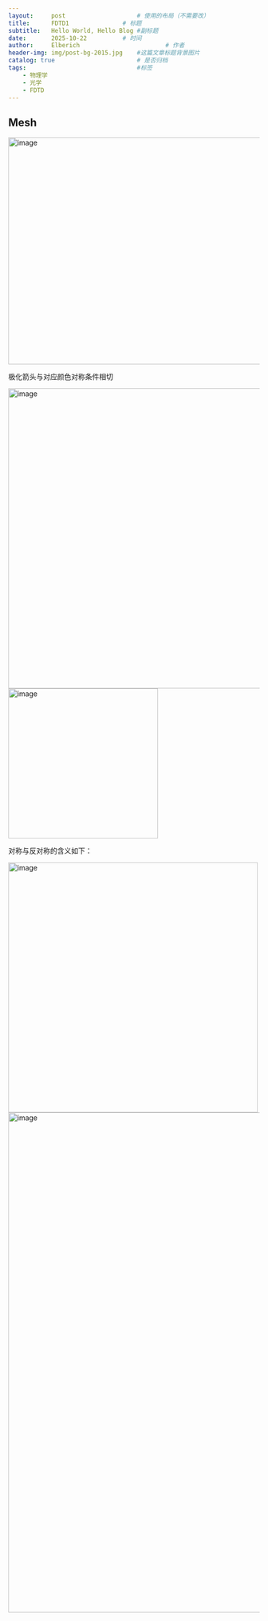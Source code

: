 ```yaml
---
layout:     post   				    # 使用的布局（不需要改）
title:      FDTD1				# 标题 
subtitle:   Hello World, Hello Blog #副标题
date:       2025-10-22			# 时间
author:     Elberich 						# 作者
header-img: img/post-bg-2015.jpg 	#这篇文章标题背景图片
catalog: true 						# 是否归档
tags:								#标签
    - 物理学
    - 光学
    - FDTD
---
```





## Mesh

<img width="800" height="454" alt="image" src="https://github.com/user-attachments/assets/438fce33-cb2e-4bdf-b8f2-ee97d95d3f08" />

极化箭头与对应颜色对称条件相切

<img width="600"  alt="image" src="https://github.com/user-attachments/assets/0d2eeaeb-065f-4102-833f-be747e681377" />

<img width="300" alt="image" src="https://github.com/user-attachments/assets/9b0d48fb-1bc1-4395-9ada-1b918d8b38d6" />


对称与反对称的含义如下：

<img width="500" alt="image" src="https://github.com/user-attachments/assets/18d57ad6-1efd-4365-b806-e617a266b632" />


<img width="1000" alt="image" src="https://github.com/user-attachments/assets/180de37c-1a85-4508-b397-62d7f3dbff06" />
